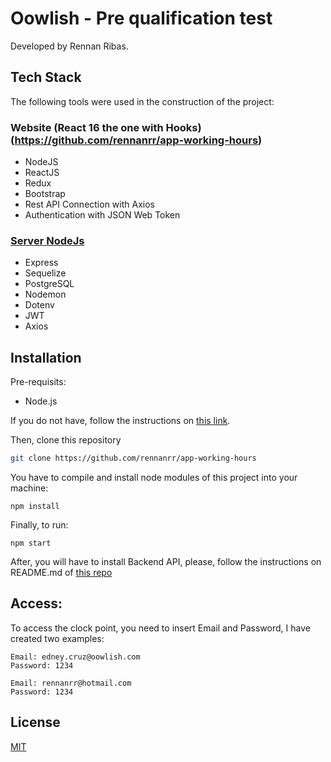 # Oowlish - Pre qualification test

Developed by Rennan Ribas.

## Tech Stack

The following tools were used in the construction of the project:

### Website (React 16 the one with Hooks) (https://github.com/rennanrr/app-working-hours)
- NodeJS
- ReactJS
- Redux
- Bootstrap
- Rest API Connection with Axios
- Authentication with JSON Web Token

### [Server NodeJs](https://github.com/rennanrr/api-working-hours)
- Express
- Sequelize
- PostgreSQL
- Nodemon
- Dotenv
- JWT
- Axios


## Installation

Pre-requisits:
- Node.js

If you do not have, follow the instructions on [this link](https://nodejs.org/en/download/).

Then, clone this repository

```bash
git clone https://github.com/rennanrr/app-working-hours

```
You have to compile and install node modules of this project into your machine:
```
npm install 
```
Finally, to run:
```
npm start
```

After, you will have to install Backend API, please, follow the instructions on README.md of [this repo](https://github.com/rennanrr/api-working-hours)

## Access:
To access the clock point, you need to insert Email and Password, I have created two examples:
```
Email: edney.cruz@oowlish.com
Password: 1234
```
```
Email: rennanrr@hotmail.com
Password: 1234
```

## License
[MIT](https://choosealicense.com/licenses/mit/)
